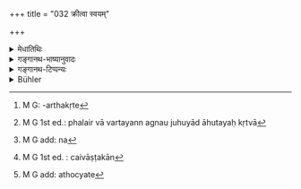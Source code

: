 +++
title = "032 क्रीत्वा स्वयम्"

+++

<details><summary>मेधातिथिः</summary>

मृगपक्षिमांसविषयम् इदं शास्त्रम् । रुरुपृषतादीनां शशकपिञ्जलादीनां मांसं देवानां पितॄणां चार्चनं कृत्वा खादतो न दोषः ।  
यथा गृहे वैश्वदेवाद्यर्थे कृते[^९४]  
संविधानं विनापि वैश्वदेवेनोदनादि-भोजनम् अस्ति, न तथा मांसस्य ।  
एवम्-अर्थम् एतत् पुनर्वचनं **देवान् पितॄंश् चार्चयित्वेति** ।  

अन्यथा गृहस्थस्य पूर्वम् एव भोजनम् एवं रूपम् ।  
देवेभ्य इति तेन शब्देनोद्दिश्य शुचौ देशे मांसस्य प्रक्षेपः ।  
यदि वा अग्नये वायवे सूर्याय जातवेदस इति देवार्चनं कर्तव्यम् ।  
अग्नौ एवंरूपा आहुतयः कृता[^९५]  
अग्निमतो ऽन्यत्र न भवन्ति ।  
न चागौ होमेन विना बलिहरणं[^९६] कर्तव्यम्,  
कर्मान्तरस्य प्रयोगान्तरस्य च प्रतिपादितत्वात् ।  
आस्तां तावद् एतत् । 


[^९६]:
     M G add: na


[^९५]:
     M G 1st ed.: phalair vā vartayann agnau juhuyād āhutayaḥ kṛtvā


[^९४]:
     M G: -arthakṛte

- <u>अन्ये तु</u> श्राद्धं पितॄणाम् अर्चनम् आहुः । दृष्टश् च श्राद्धे ऽर्चनप्रयोगः । पितॄंश् चैव देवान्[^९७] वदन्ति । ततश् च सर्वस्मृतिकारैः श्राद्धम् एव विहितम्, न पुनर् अन्या काचिद् एव क्रिया । 


[^९७]:
     M G 1st ed. : caivāṣṭakān

- <u>कथं</u> पुनर् मांसस्य क्रयसंभवः, यावता आपणभूमेर् मांसं क्रीयमाणं सौनम् आपद्यते ।[^९८] सौनिकैर् अहतस्य स्वयं मृतस्य पशोर् माम्सम् अभक्ष्यम् अनारोग्यकरत्वात् । 


[^९८]:
     M G add: athocyate

- <u>उच्यते</u> । व्याधशाकुनिकादिभिर् आहृतं क्रेष्यते । न च ते सौनिका इति प्रसिद्धास् तैश् च विक्रयार्थं भ्राम्यद्भिर् गृह आनीतं भवति । तदा संभवति क्रयः । न हि तत् सौनम् उच्यते । 

- **स्वयं वाप्य् उत्पाद्य** । ब्राह्मणो याच्ञया, क्षत्रियो मृगयाकर्मणा ॥ ५.३२ ॥
</details>

<details><summary>गङ्गानथ-भाष्यानुवादः</summary>

The law here laid down refers to the meat of deer and birds. The meaning
is that there is no sin incurred in eating the meat of the *Ruru*, the
*Pṛṣat* and other kinds of deer, or the partridge and other birds, if it
is done after having worshipped the Gods and the Pitṛs.

In the case of the offering to the Viśvedevas, when there is no
preparation for it in the house, one may eat rice and other things, even
without making the offering; but not so meat; it is with a view to
emphasise this that the text repeats—‘*having worshipped the Gods and
the Pitṛs etc*.’ If mere sanction to eat after worship were meant, this
has already been accorded before.

What is meant by the ‘worshipping of the Gods’ here is the offering of
the meat on a clean spot with the words ‘this is for the Gods’; or that
‘the worship of the Gods’ should be done in such terms as—‘this to Agni,
to Vāyu, to Surya, to Jātavedas.’ That this must be the meaning of the
‘worship’ is proved by the fact that ‘offering of oblations into the
fire’ (which could he the other meaning ‘worshipping the Gods’) is not
possible for persons other than Agnihotrins; nor can there be any
offering made to the Gods without oblations having been poured into the
fire; specially as it has been already shown that the two are distinct
actions and involve distinct methods of procedure. This mutter may rest
here for the present.

Others have explained the ‘worship of the Pitṛs’ to mean *Śrāddha*; and
in *Śrāddhas* we do find worshipping being done. It is the Pitṛs again
that are spoken of as the ‘deities’ of the *Śrāddha*. Hence it is that
in connection with the Pitṛs, all writers on *Smṛti* have prescribed the
*Śrāddha* only, and no other act.

“How can the *buying* of meat be permissible? The meat obtained from the
market becomes ‘*Sa?na*’, ‘butcher’s meat’ (which has been forbidden);
and as for the meat of animals dying of themselves, and not killed by
the butcher, this is ‘unfit for eating’, on the ground of its causing
disease.”

Our answer to the above is that one can always ‘buy’ the meat brought by
fowlers and bird-catchers; and these are known us ‘butchers’; and they
wander about from house to house, carrying meat for sale, when it is
possible to *buy* it; and it does not become ‘butcher’s meat.’

‘*Having obtained it himself*,’—the Brāhmaṇa by begging it’ and the
*Kṣatriya* by hunting.—(32)
</details>

<details><summary>गङ्गानथ-टिप्पन्यः</summary>

This verse is quoted in *Vīramitrodaya* (Āhnika, p. 527), which adds
that ‘*svayamutpādya*’ refers to the *Kṣatriya* alone;—in *Smṛtitattva*
(p. 449);—in *Hemādri* (Śrāddha, p. 582);—and in *Prāyaścittaviveka* (p.
276).
</details>

<details><summary>Bühler</summary>

032	He who eats meat, when he honours the gods and manes, commits no sin, whether he has bought it, or himself has killed (the animal), or has received it as a present from others.
</details>
